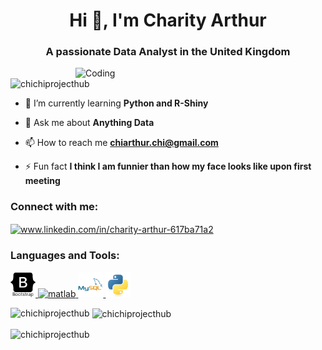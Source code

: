 <h1 align="center">Hi 👋, I'm Charity Arthur</h1>
<h3 align="center">A passionate Data Analyst in the United Kingdom</h3>
<img align="right" alt="Coding" width="400" src="https://steamcommunity.com/sharedfiles/filedetails/?id=2217383700")


<p align="left"> <img src="https://komarev.com/ghpvc/?username=chichiprojecthub&label=Profile%20views&color=0e75b6&style=flat" alt="chichiprojecthub" /> </p>

- 🌱 I’m currently learning **Python and R-Shiny**

- 💬 Ask me about **Anything Data**

- 📫 How to reach me **chiarthur.chi@gmail.com**

- ⚡ Fun fact **I think I am funnier than how my face looks like upon first meeting**

<h3 align="left">Connect with me:</h3>
<p align="left">
<a href="https://linkedin.com/in/www.linkedin.com/in/charity-arthur-617ba71a2" target="blank"><img align="center" src="https://raw.githubusercontent.com/rahuldkjain/github-profile-readme-generator/master/src/images/icons/Social/linked-in-alt.svg" alt="www.linkedin.com/in/charity-arthur-617ba71a2" height="30" width="40" /></a>
</p>

<h3 align="left">Languages and Tools:</h3>
<p align="left"> <a href="https://getbootstrap.com" target="_blank" rel="noreferrer"> <img src="https://raw.githubusercontent.com/devicons/devicon/master/icons/bootstrap/bootstrap-plain-wordmark.svg" alt="bootstrap" width="40" height="40"/> </a> <a href="https://www.mathworks.com/" target="_blank" rel="noreferrer"> <img src="https://upload.wikimedia.org/wikipedia/commons/2/21/Matlab_Logo.png" alt="matlab" width="40" height="40"/> </a> <a href="https://www.mysql.com/" target="_blank" rel="noreferrer"> <img src="https://raw.githubusercontent.com/devicons/devicon/master/icons/mysql/mysql-original-wordmark.svg" alt="mysql" width="40" height="40"/> </a> <a href="https://www.python.org" target="_blank" rel="noreferrer"> <img src="https://raw.githubusercontent.com/devicons/devicon/master/icons/python/python-original.svg" alt="python" width="40" height="40"/> </a> </p>

<p><img align="left" src="https://github-readme-stats.vercel.app/api/top-langs?username=chichiprojecthub&show_icons=true&locale=en&layout=compact" alt="chichiprojecthub" /></p>

<p>&nbsp;<img align="center" src="https://github-readme-stats.vercel.app/api?username=chichiprojecthub&show_icons=true&locale=en" alt="chichiprojecthub" /></p>

<p><img align="center" src="https://github-readme-streak-stats.herokuapp.com/?user=chichiprojecthub&" alt="chichiprojecthub" /></p>
